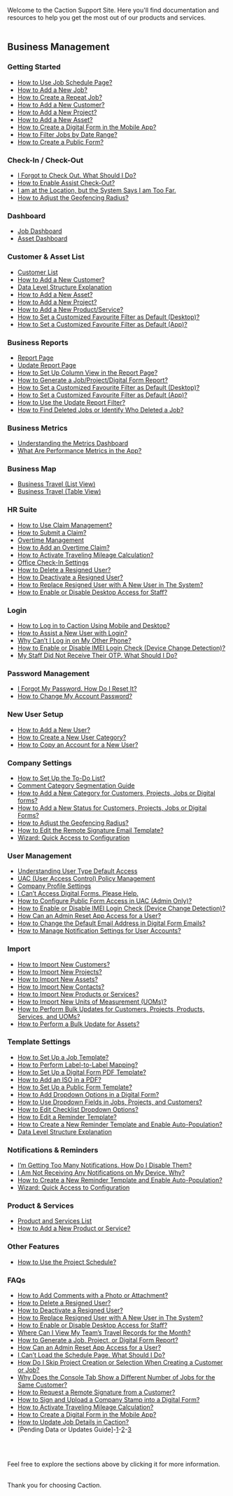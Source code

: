 

Welcome to the Caction Support Site. Here you'll find documentation and resources to help you get the most out of our products and services.<br><br>

## Business Management
### Getting Started
- [How to Use Job Schedule Page?](Job_Schedule_Page.md)
- [How to Add a New Job?](Add_New_Job.md)
- [How to Create a Repeat Job?](Repeat_Job.md)
- [How to Add a New Customer?](Add_New_Customer.md)
- [How to Add a New Project?](Add_New_Project.md)
- [How to Add a New Asset?](How_to_Add_New_Asset.md)
- [How to Create a Digital Form in the Mobile App?](Create_Digital_Form_Mobile.md)
- [How to Filter Jobs by Date Range?](Job_Filter_by_Date_Range.md)
- [How to Create a Public Form?](Creation_of_Public_Form.md)
<!-- [How to Change the Default Contact in a Job?]() -->

### Check-In / Check-Out
- [I Forgot to Check Out. What Should I Do?](Assist_Check_Out.md)
- [How to Enable Assist Check-Out?](Enable_Assist_Check_Out.md)
- [I am at the Location, but the System Says I am Too Far.](Check_In_Address.md)
- [How to Adjust the Geofencing Radius?](Adjust_Geofencing_Radius.md)

### Dashboard
- [Job Dashboard](Job_Dashboard.md)
- [Asset Dashboard](Asset_Dashboard.md)
<!-- [Project Dashboard]()-->
<!-- [Digital Form Dashboard]()-->

### Customer & Asset List
- [Customer List](Customer_List.md)
- [How to Add a New Customer?](Add_New_Customer.md)
- [Data Level Structure Explanation](Data_Level_Structure.md)
- [How to Add a New Asset?](How_to_Add_New_Asset.md)
- [How to Add a New Project?](Add_New_Project.md)
- [How to Add a New Product/Service?](Add_New_Product&Service_List.md)
- [How to Set a Customized Favourite Filter as Default (Desktop)?](Default_Favourite_Filter.md)
- [How to Set a Customized Favourite Filter as Default (App)?](Default_Favourite_Filter_App.md)
<!-- [Asset List]()-->
<!-- [How to Create a Contact?]()-->

### Business Reports
- [Report Page](Report_Page.md)
- [Update Report Page](Update_Report_Page.md)
- [How to Set Up Column View in the Report Page?](How_to_Set_Up_the_Column_View_in_the_Report_Page.md)
- [How to Generate a Job/Project/Digital Form Report?](Export_Report.md)
- [How to Set a Customized Favourite Filter as Default (Desktop)?](Default_Favourite_Filter.md)
- [How to Set a Customized Favourite Filter as Default (App)?](Default_Favourite_Filter_App.md)
- [How to Use the Update Report Filter?](Update_Report_Page.md)
- [How to Find Deleted Jobs or Identify Who Deleted a Job?](Filter_Deleted_Job.md)
<!-- [How to Filter Assets Without an Attached Customer?]()-->

### Business Metrics
- [Understanding the Metrics Dashboard](Metric_Dashboard.md)
- [What Are Performance Metrics in the App?](Performance_Metrics_App.md)

### Business Map
- [Business Travel (List View)](Business_Travel.md)
- [Business Travel (Table View)](Business_Travel_Table.md)
<!-- [Overview]()-->
<!-- [Geolocation Beta]()-->

### HR Suite
- [How to Use Claim Management?](Claim_Management.md)
- [How to Submit a Claim?](Add_Claim.md)
- [Overtime Management](Overtime_Management.md)
- [How to Add an Overtime Claim?](Add_Overtime_Claim.md)
- [How to Activate Traveling Mileage Calculation?](Activation_Mileage.md)
- [Office Check-In Settings](Office_Check_In_Settings.md)
- [How to Delete a Resigned User?](Delete_User.md)
- [How to Deactivate a Resigned User?](Deactivate_User.md)
- [How to Replace Resigned User with A New User in The System?](Replace_User.md)
- [How to Enable or Disable Desktop Access for Staff?](Enable_Disable_Version_Access_Permission.md)

### Login
- [How to Log in to Caction Using Mobile and Desktop?](Login.md)
- [How to Assist a New User with Login?](New_User_Login.md)
- [Why Can’t I Log in on My Other Phone?](IMEI.md)
- [How to Enable or Disable IMEI Login Check (Device Change Detection)?](Turn_Off_IMEI.md)
- [My Staff Did Not Receive Their OTP. What Should I Do?](Not_Receiving_OTP.md)

### Password Management
- [I Forgot My Password. How Do I Reset It?](Forgot_Password.md)
- [How to Change My Account Password?](Change_Account_Password.md)

### New User Setup
- [How to Add a New User?](Add_New_User.md)
- [How to Create a New User Category?](Add_New_User_Category.md)
- [How to Copy an Account for a New User?](Copy_Account.md)

### Company Settings
- [How to Set Up the To-Do List?](To_Do_List.md)
- [Comment Category Segmentation Guide](Comment_Category_Segmentation.md)
- [How to Add a New Category for Customers, Projects, Jobs or Digital forms?](Add_New_Category_in_Customer_Project_Job_DF.md)
- [How to Add a New Status for Customers, Projects, Jobs or Digital Forms?](Add_New_Status_in_Customer_Project_Job_DF.md)
- [How to Adjust the Geofencing Radius?](Adjust_Geofencing_Radius.md)
- [How to Edit the Remote Signature Email Template?](Edit_Remote_Signature_Email_Template.md)
- [Wizard: Quick Access to Configuration](Wizard_Page.md)
<!-- [Status Segmentation Guide]()-->
<!-- [How to Set Up Sub-Comment Categories in the To-Do List?]()-->

### User Management
- [Understanding User Type Default Access](User_Types_Default_Access.md)
- [UAC (User Access Control) Policy Management](UAC_Policy_Management.md)
- [Company Profile Settings](Company_Profile_Settings.md)
- [I Can’t Access Digital Forms. Please Help.](Cant_Create_DF.md)
- [How to Configure Public Form Access in UAC (Admin Only)?](Configure_Public_Form_Access_in_UAC.md)
- [How to Enable or Disable IMEI Login Check (Device Change Detection)?](Turn_Off_IMEI.md)
- [How Can an Admin Reset App Access for a User?](Admin_Reset_App_Access.md)
- [How to Change the Default Email Address in Digital Form Emails?](Change_DF_Email_Sender.md)
- [How to Manage Notification Settings for User Accounts?](Notification_Settings_by_User_Account.md)
<!-- [How to Verify Email Addresses in Digital Form Emails?]()-->

### Import
- [How to Import New Customers?](Import_Customer.md)
- [How to Import New Projects?](Import_Project.md)
- [How to Import New Assets?](Import_Asset.md)
- [How to Import New Contacts?](Import_Contact.md)
- [How to Import New Products or Services?](Import_Product_Services.md)
- [How to Import New Units of Measurement (UOMs)?](Import_UOM.md)
- [How to Perform Bulk Updates for Customers, Projects, Products, Services, and UOMs?](Customer_Bulk_Update.md)
- [How to Perform a Bulk Update for Assets?](Asset_Bulk_Update.md)

### Template Settings
<!-- [How to Set Up a Customer Template?]()-->
<!--  [How to Set Up a Project Template?]()-->
<!--  [How to Set Up an Asset Template?]()-->
<!--  [How to Set Up a Digital Form Template?]()-->
- [How to Set Up a Job Template?](Setup_Job_Template.md)
- [How to Perform Label-to-Label Mapping?](Label_To_Label.md)
- [How to Set Up a Digital Form PDF Template?](Create_PDF.md)
- [How to Add an ISO in a PDF?](ISO_Field.md)
- [How to Set Up a Public Form Template?](Setup_Public_Form_Template_Page.md)
- [How to Add Dropdown Options in a Digital Form?](Add_Dropdown_Options_in_Digital_Form.md)
- [How to Use Dropdown Fields in Jobs, Projects, and Customers?](How_to_Use_Dropdown_Field_in_Job_Project_Customer.md)
- [How to Edit Checklist Dropdown Options?](Edit_Checklist_Dropdown_Options.md)
- [How to Edit a Reminder Template?](Edit_Reminder_Template.md)
- [How to Create a New Reminder Template and Enable Auto-Population?](Create_Reminder_Template.md)
- [Data Level Structure Explanation](Data_Level_Structure.md)

  
### Notifications & Reminders
- [I’m Getting Too Many Notifications. How Do I Disable Them?](Disable_Notification.md)
- [I Am Not Receiving Any Notifications on My Device. Why?](Not_Getting_Notification.md)
- [How to Create a New Reminder Template and Enable Auto-Population?](Create_Reminder_Template.md)
- [Wizard: Quick Access to Configuration](Wizard_Page.md)

### Product & Services
- [Product and Services List](Product_Services_List.md)
- [How to Add a New Product or Service?](Add_New_Product&Service_List.md)

### Other Features
- [How to Use the Project Schedule?](Project_Schedule_Page.md)
<!-- [How to Use the Job Category Schedule?]()-->


### FAQs
- [How to Add Comments with a Photo or Attachment?](Comment_With_Photo.md)
- [How to Delete a Resigned User?](Delete_User.md)
- [How to Deactivate a Resigned User?](Deactivate_User.md)
- [How to Replace Resigned User with A New User in The System?](Replace_User.md)
- [How to Enable or Disable Desktop Access for Staff?](Enable_Disable_Version_Access_Permission.md)
- [Where Can I View My Team’s Travel Records for the Month?](View_Business_Travelling.md)
- [How to Generate a Job, Project, or Digital Form Report?](Export_Report.md)
- [How Can an Admin Reset App Access for a User?](Admin_Reset_App_Access.md)
- [I Can’t Load the Schedule Page. What Should I Do?](Can't_Load_Schedule_Page.md)
- [How Do I Skip Project Creation or Selection When Creating a Customer or Job?](Can't_Find_Project.md)
- [Why Does the Console Tab Show a Different Number of Jobs for the Same Customer?](Different_Number_Jobs_For_Same_Customer.md)
- [How to Request a Remote Signature from a Customer?](How_to_Get_Remote_Signature_From_Customer.md)
- [How to Sign and Upload a Company Stamp into a Digital Form?](Request_Signature_Company_Stamp.md)
- [How to Activate Traveling Mileage Calculation?](Activation_Mileage.md)
- [How to Create a Digital Form in the Mobile App?](Create_Digital_Form_Mobile.md)
- [How to Update Job Details in Caction?](Edit_Details.md)
- [Pending Data or Updates Guide]-[1](Updates_Not_Received_by_Team_Members.md)-[2](Check_Pending_Update.md)-[3](Check_Pending_Data.md)
<!-- [How to Force Close or Restart the App After Applying New Settings?]()
- [How to Allow Camera Access on Mobile?]()
- [How to Enable GPS Access on Mobile?]()
- [How to Attach an Address Using Latitude and Longitude?]()
- [How to Set Up Time Synchronization?]()-->
<br><br>

Feel free to explore the sections above by clicking it for more information.<br><br>

Thank you for choosing Caction.

<!-- [Caction-Support](https://support.caction.com) -->
